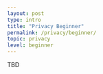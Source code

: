 ```yaml
---
layout: post
type: intro
title: "Privacy Beginner"
permalink: /privacy/beginner/
topic: privacy
level: beginner
---
```


TBD
